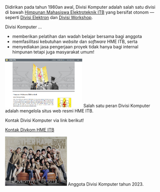 Didirikan pada tahun 1980an awal, Divisi Komputer adalah salah satu divisi di bawah [Himpunan Mahasiswa Elektroteknik ITB](https://hme.itb.ac.id/) yang bersifat otonom — seperti [Divisi Elektron](https://medium.com/@elektronhme) dan [Divisi Workshop](https://workshophme.com/).

Divisi Komputer ...
* memberikan pelatihan dan wadah belajar bersama bagi anggota
* memfasilitasi kebutuhan *website* dan *software* HME ITB, serta
* menyediakan jasa pengerjaan proyek tidak hanya bagi internal himpunan tetapi juga masyarakat umum!

<img src="/assets/website-hme-2023.png" width="50%" class="img-regular" alt="Website HME ITB tahun 2023"/>
<span class="caption">Salah satu peran Divisi Komputer adalah mengelola situs web resmi HME ITB.</span> 

<span id="homepage-kontak-text">Kontak Divisi Komputer via link berikut!</span>

<a href="google.com" id="homepage-kontak-link">Kontak Divkom HME ITB</a>

<img src="/assets/divkom2013.jpg" width="40%" class="img-regular" alt="Foto anggota Divisi Komputer 2013"/>
<span class="caption">Anggota Divisi Komputer tahun 2023.</span>
